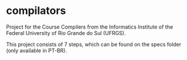 # compilators

Project for the Course Compilers from the Informatics Institute of the Federal University of Rio Grande do Sul (UFRGS).

This project consists of 7 steps, which can be found on the specs folder (only available in PT-BR).

